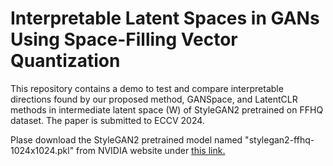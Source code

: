 # Interpretable Latent Spaces in GANs Using Space-Filling Vector Quantization

This repository contains a demo to test and compare interpretable directions found by our proposed method, GANSpace, and LatentCLR methods in intermediate latent space (W) of StyleGAN2 pretrained on FFHQ dataset. The paper is submitted to ECCV 2024.

Plase download the StyleGAN2 pretrained model named "stylegan2-ffhq-1024x1024.pkl" from NVIDIA website under [this link.](https://catalog.ngc.nvidia.com/orgs/nvidia/teams/research/models/stylegan2/files)

